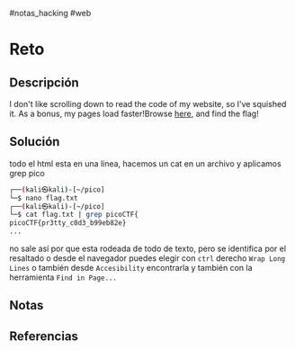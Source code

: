 #notas_hacking #web
# Reto
## Descripción
I don't like scrolling down to read the code of my website, so I've squished it. As a bonus, my pages load faster!Browse [here](http://titan.picoctf.net:59153/), and find the flag!
## Solución
todo el html esta en una linea, hacemos un cat en un archivo y aplicamos grep pico
```bash
┌──(kali㉿kali)-[~/pico]
└─$ nano flag.txt       
┌──(kali㉿kali)-[~/pico]
└─$ cat flag.txt | grep picoCTF{
picoCTF{pr3tty_c0d3_b99eb82e}
...
```
no sale así por que esta rodeada de todo de texto, pero se identifica por el resaltado
o desde el navegador puedes elegir con `ctrl` derecho `Wrap Long Lines` o también desde `Accesibility` encontrarla y también con la herramienta `Find in Page...`
## Notas

## Referencias
